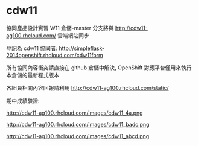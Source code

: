 # cdw11
協同產品設計實習 W11 倉儲-master 分支將與 http://cdw11-ag100.rhcloud.com/ 雲端網站同步

登記為 cdw11 協同者: http://simpleflask-2014openshift.rhcloud.com/cdw11form

所有協同內容衝突請直接在 github 倉儲中解決, OpenShift 對應平台僅用來執行本倉儲的最新程式版本

各組員相關內容回報請利用 http://cdw11-ag100.rhcloud.com/static/

期中成績驗證:

http://cdw11-ag100.rhcloud.com/images/cdw11_4a.png 

http://cdw11-ag100.rhcloud.com/images/cdw11_badc.png

http://cdw11-ag100.rhcloud.com/images/cdw11_abcd.png




